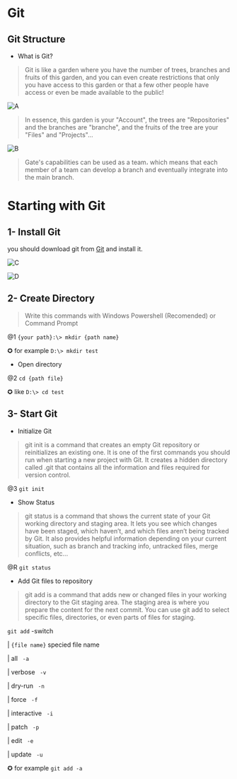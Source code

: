 ﻿# Git

## Git Structure

* What is Git?
> Git is like a garden where you have the number of trees, branches and fruits of this garden, and you can even create restrictions that only you have access to this garden or that a few other people have access or even be made available to the public!

![A](https://github.com/ALTONIBOT/Public/blob/main/img/A.png)

> In essence, this garden is your "Account", the trees are "Repositories" and the branches are "branche", and the fruits of the tree are your "Files" and "Projects"...

![B](https://github.com/ALTONIBOT/Public/blob/main/img/B.png)

> Gate's capabilities can be used as a team، which means that each member of a team can develop a branch and eventually integrate into the main branch.


# Starting with Git

## 1- Install Git
you should download git from [Git](https://git-scm.com/) and install it.

![C](https://github.com/ALTONIBOT/Public/blob/main/img/C.png)

![D](https://github.com/ALTONIBOT/Public/blob/main/img/D.png)

## 2- Create Directory
> Write this commands with Windows Powershell (Recomended) or Command Prompt

@1 `{your path}:\> mkdir {path name}`

✪ for example `D:\> mkdir test`

* Open directory

@2 `cd {path file}` 

✪ like `D:\> cd test`

## 3- Start Git

* Initialize Git
> git init is a command that creates an empty Git repository or reinitializes an existing one. It is one of the first commands you should run when starting a new project with Git. It creates a hidden directory called .git that contains all the information and files required for version control.

@3 `git init`

* Show Status
> git status is a command that shows the current state of your Git working directory and staging area. It lets you see which changes have been staged, which haven’t, and which files aren’t being tracked by Git. It also provides helpful information depending on your current situation, such as branch and tracking info, untracked files, merge conflicts, etc...

@R `git status`

* Add Git files to repository
> git add is a command that adds new or changed files in your working directory to the Git staging area. The staging area is where you prepare the content for the next commit. You can use git add to select specific files, directories, or even parts of files for staging.

`git add` -switch

| `{file name}` specied file name

| all ` -a`

| verbose ` -v`

| dry-run ` -n`

| force ` -f`

| interactive ` -i`

| patch ` -p`

| edit ` -e`

| update ` -u`

✪ for example `git add -a`

